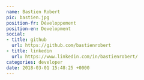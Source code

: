 ```yaml
---
name: Bastien Robert
pic: bastien.jpg
position-fr: Développement
position-en: Development
social:
- title: github
  url: https://github.com/bastienrobert
- title: linkedin
  url: https://www.linkedin.com/in/bastienrobert/
categories: developer
date: 2018-03-01 15:48:25 +0000
---
```

